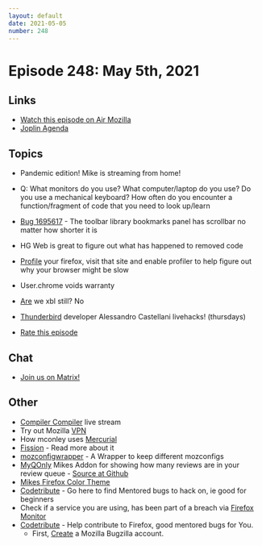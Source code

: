 ```yaml
---
layout: default
date: 2021-05-05
number: 248
---
```


# Episode 248: May 5th, 2021

## Links
* [Watch this episode on Air Mozilla](https://mzl.la/joy-of-coding-2021-05-05)
* [Joplin Agenda](https://mikeconley.ca/joc/agendas/Episode-0248.html)

## Topics
* Pandemic edition! Mike is streaming from home!
* Q: What monitors do you use? What computer/laptop do you use? Do you use a mechanical keyboard? How often do you encounter a function/fragment of code that you need to look up/learn
* [Bug 1695617](https://bugzilla.mozilla.org/show_bug.cgi?id=1695617) - The toolbar library bookmarks panel has scrollbar no matter how shorter it is
* HG Web is great to figure out what has happened to removed code
* [Profile](https://profiler.firefox.com) your firefox, visit that site and enable profiler to help figure out why your browser might be slow
* User.chrome voids warranty
* [Are](https://arewexblstill.com) we xbl still? No
* [Thunderbird](https://www.youtube.com/c/AlessandroCastellani/videos) developer Alessandro Castellani livehacks! (thursdays)

* [Rate this episode](https://forms.gle/3xF6isD6zKeiMKnS8)

## Chat
* [Join us on Matrix!](https://matrix.to/#/!enWuAmKDOEEPYejXRk:mozilla.org?via=mozilla.org&via=raim.ist)

## Other
* [Compiler Compiler](https://www.twitch.tv/codehag) live stream
* Try out Mozilla [VPN](https://vpn.mozilla.org/)
* How mconley uses [Mercurial](https://mikeconley.github.io/documents/How_mconley_uses_Mercurial_for_Mozilla_code)
* [Fission](https://firefox-source-docs.mozilla.org/dom/dom/Fission.html) - Read more about it
* [mozconfigwrapper](https://github.com/ahal/mozconfigwrapper) - A Wrapper to keep different mozconfigs
* [MyQOnly](https://addons.mozilla.org/en-US/firefox/addon/myqonly/) Mikes Addon for showing how many reviews are in your review queue - [Source at Github](https://github.com/mikeconley/myqonly)
* [Mikes Firefox Color Theme](https://addons.mozilla.org/en-US/firefox/addon/electricbluegaloo/)
* [Codetribute](https://codetribute.mozilla.org/) - Go here to find Mentored bugs to hack on, ie good for beginners
* Check if a service you are using, has been part of a breach via [Firefox Monitor](https://monitor.firefox.com/breaches)
* [Codetribute](https://codetribute.mozilla.org/) - Help contribute to Firefox, good mentored bugs for You.
  - First, [Create](https://bugzilla.mozilla.org/createaccount.cgi) a Mozilla Bugzilla account.

